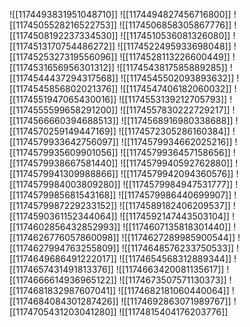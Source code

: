 ![[1174493831951048710]]
![[1174494827456716800]]
![[1174505528216522753]]
![[1174506858305867776]]
![[1174508192237334530]]
![[1174510536081326080]]
![[1174513170754486272]]
![[1174522495933698048]]
![[1174525327319556096]]
![[1174528113226600449]]
![[1174531656956301312]]
![[1174543817585889285]]
![[1174544437294317568]]
![[1174545502093893632]]
![[1174545856802021376]]
![[1174547406182060032]]
![[1174551947065430016]]
![[1174553139212705793]]
![[1174555599658291200]]
![[1174557830222729217]]
![[1174566660394688513]]
![[1174568916980338688]]
![[1174570259149447169]]
![[1174572305286160384]]
![[1174579933642756097]]
![[1174579934662025216]]
![[1174579935609901056]]
![[1174579936457158656]]
![[1174579938667581440]]
![[1174579940592762880]]
![[1174579941309988866]]
![[1174579942094360576]]
![[1174579984003809280]]
![[1174579984947531777]]
![[1174579985681543168]]
![[1174579986440699907]]
![[1174579987229233152]]
![[1174589182406209537]]
![[1174590361152344064]]
![[1174592147443503104]]
![[1174602856432852993]]
![[1174607135818301440]]
![[1174626776057860098]]
![[1174627289985900544]]
![[1174627994763255809]]
![[1174648576233750533]]
![[1174649686491222017]]
![[1174654568312889344]]
![[1174657431491813376]]
![[1174663420081135617]]
![[1174666614936965122]]
![[1174673507571130373]]
![[1174681832987607041]]
![[1174682181060440064]]
![[1174684084301287426]]
![[1174692863071989767]]
![[1174705431203041280]]
![[1174815404176203776]]

